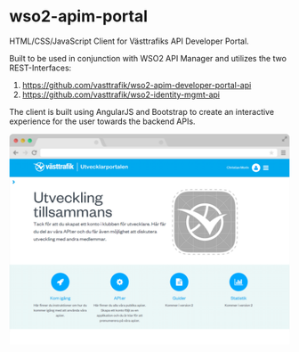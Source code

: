 # wso2-apim-portal

HTML/CSS/JavaScript Client for Västtrafiks API Developer Portal.

Built to be used in conjunction with WSO2 API Manager and utilizes the two REST-Interfaces:

1. https://github.com/vasttrafik/wso2-apim-developer-portal-api
2. https://github.com/vasttrafik/wso2-identity-mgmt-api

The client is built using AngularJS and Bootstrap to create an interactive experience for the user towards the backend APIs.

![Screenshot](screenshot.png?raw=true)
